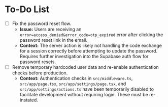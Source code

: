 # To-Do List

- [ ] Fix the password reset flow.
  - **Issue:** Users are receiving an `error=access_denied&error_code=otp_expired` error after clicking the password reset link in the email.
  - **Context:** The server action is likely not handling the code exchange for a session correctly before attempting to update the password. Requires further investigation into the Supabase auth flow for password resets.
- [ ] Remove temporary hardcoded user data and re-enable authentication checks before production.
  - **Context:** Authentication checks in `src/middleware.ts`, `src/app/page.tsx`, `src/app/settings/page.tsx`, and `src/app/settings/actions.ts` have been temporarily disabled to facilitate development without requiring login. These must be re-instated.
